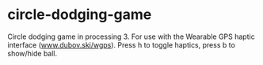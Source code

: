 # circle-dodging-game
Circle dodging game in processing 3. For use with the Wearable GPS haptic interface (www.dubov.ski/wgps). Press h to toggle haptics, press b to show/hide ball.
